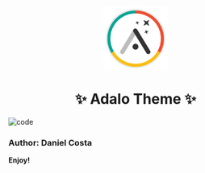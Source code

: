 <p align="center"><img align="center" width="128px" src="./icon.png" /></p>
<h1 align="center">✨ Adalo Theme ✨</h1>

![code](https://user-images.githubusercontent.com/28742636/138616627-72073d6a-5837-4ea3-835c-534713bb5808.png)

### Author: Daniel Costa

**Enjoy!**
